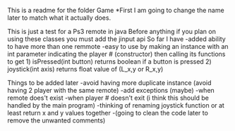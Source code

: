 This is a readme for the folder Game
*First I am going to change the name later to match what it actually does.

This is just a test for a Ps3 remote in java
Before anything if you plan on using these classes you must add the jinput api
So far I have
-added ability to have more than one remmote 
-easy to use by making an instance with an int parameter indicating the player # (constructor)
  then calling its functions to get 
          1) isPressed(int button) returns boolean if a button is pressed 
          2) joystick(int axis) returns float value of (L_x,y or R_x,y)


Things to be added later
-avoid having more duplicate instance (avoid having 2 player with the same remote)
-add exceptions (maybe)
  -when remote does't exist
  -when player # doesn't exit (i think this should be handled by the main program)
  -thinking of renaming joystick function or at least return x and y values together
  -(going to clean the code later to remove the unwanted comments)

